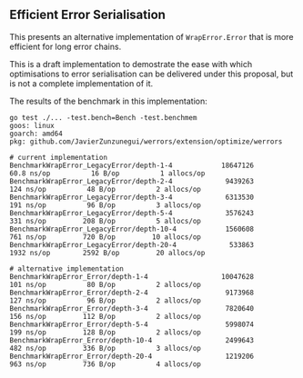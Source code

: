 ## Efficient Error Serialisation 

This presents an alternative implementation of `WrapError.Error` that is more efficient for long error chains.

This is a draft implementation to demostrate the ease with which optimisations to error serialisation can be delivered under this proposal, 
but is not a complete implementation of it.

The results of the benchmark in this implementation:

```
go test ./... -test.bench=Bench -test.benchmem
goos: linux
goarch: amd64
pkg: github.com/JavierZunzunegui/werrors/extension/optimize/werrors

# current implementation
BenchmarkWrapError_LegacyError/depth-1-4         	18647126	      60.8 ns/op	      16 B/op	       1 allocs/op
BenchmarkWrapError_LegacyError/depth-2-4         	 9439263	       124 ns/op	      48 B/op	       2 allocs/op
BenchmarkWrapError_LegacyError/depth-3-4         	 6313530	       191 ns/op	      96 B/op	       3 allocs/op
BenchmarkWrapError_LegacyError/depth-5-4         	 3576243	       331 ns/op	     208 B/op	       5 allocs/op
BenchmarkWrapError_LegacyError/depth-10-4        	 1560608	       761 ns/op	     720 B/op	      10 allocs/op
BenchmarkWrapError_LegacyError/depth-20-4        	  533863	      1932 ns/op	    2592 B/op	      20 allocs/op

# alternative implementation
BenchmarkWrapError_Error/depth-1-4               	10047628	       101 ns/op	      80 B/op	       2 allocs/op
BenchmarkWrapError_Error/depth-2-4               	 9173968	       127 ns/op	      96 B/op	       2 allocs/op
BenchmarkWrapError_Error/depth-3-4               	 7820640	       156 ns/op	     112 B/op	       2 allocs/op
BenchmarkWrapError_Error/depth-5-4               	 5998074	       199 ns/op	     128 B/op	       2 allocs/op
BenchmarkWrapError_Error/depth-10-4              	 2499643	       482 ns/op	     336 B/op	       3 allocs/op
BenchmarkWrapError_Error/depth-20-4              	 1219206	       963 ns/op	     736 B/op	       4 allocs/op
```

